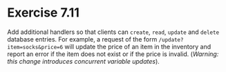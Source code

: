 # Exercise 7.11

Add additional handlers so that clients can `create`, `read`, `update` and `delete` database entries. For example, a request of the form `/update?item=socks&price=6` will update the price of an item in the inventory and report an error if the item does not exist or if the price is invalid. (_Warning: this change introduces concurrent variable updates_).